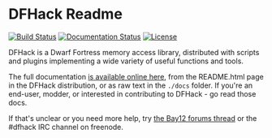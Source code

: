 # DFHack Readme

[![Build Status](https://github.com/DFHack/dfhack/workflows/Build/badge.svg)](https://github.com/DFHack/dfhack/actions?query=workflow%3ABuild)
[![Documentation Status](https://readthedocs.org/projects/dfhack/badge)](https://dfhack.readthedocs.org)
[![License](https://img.shields.io/badge/license-ZLib-blue.svg)](https://en.wikipedia.org/wiki/Zlib_License)

DFHack is a Dwarf Fortress memory access library, distributed with scripts
and plugins implementing a wide variety of useful functions and tools.

The full documentation [is available online here](https://dfhack.readthedocs.org),
from the README.html page in the DFHack distribution, or as raw text in the `./docs` folder.
If you're an end-user, modder, or interested in contributing to DFHack -
go read those docs.

If that's unclear or you need more help, try
[the Bay12 forums thread](http://www.bay12forums.com/smf/index.php?topic=164123)
or the #dfhack IRC channel on freenode.
